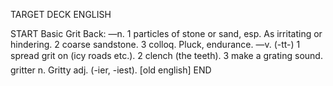 TARGET DECK
ENGLISH

START
Basic
Grit
Back: —n. 1 particles of stone or sand, esp. As irritating or hindering. 2 coarse sandstone. 3 colloq. Pluck, endurance. —v. (-tt-) 1 spread grit on (icy roads etc.). 2 clench (the teeth). 3 make a grating sound.  gritter n. Gritty adj. (-ier, -iest). [old english]
END
